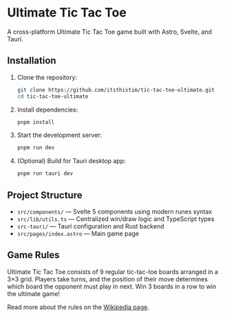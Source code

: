 # Ultimate Tic Tac Toe

A cross-platform Ultimate Tic Tac Toe game built with Astro, Svelte, and Tauri.

## Installation

1. Clone the repository:

    ```bash
    git clone https://github.com/itsthistim/tic-tac-toe-ultimate.git
    cd tic-tac-toe-ultimate
    ```

2. Install dependencies:

    ```bash
    pnpm install
    ```

3. Start the development server:

    ```bash
    pnpm run dev
    ```

4. (Optional) Build for Tauri desktop app:

    ```bash
    pnpm run tauri dev
    ```

## Project Structure

-   `src/components/` — Svelte 5 components using modern runes syntax
-   `src/lib/utils.ts` — Centralized win/draw logic and TypeScript types
-   `src-tauri/` — Tauri configuration and Rust backend
-   `src/pages/index.astro` — Main game page

## Game Rules

Ultimate Tic Tac Toe consists of 9 regular tic-tac-toe boards arranged in a 3×3 grid. Players take turns, and the position of their move determines which board the opponent must play in next. Win 3 boards in a row to win the ultimate game!

Read more about the rules on the [Wikipedia page](https://en.wikipedia.org/wiki/Ultimate_tic-tac-toe).
